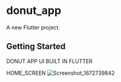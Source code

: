 # donut_app

A new Flutter project.

## Getting Started

DONUT APP UI BUILT IN FLUTTER 

HOME_SCREEN
![Screenshot_1672739842](https://user-images.githubusercontent.com/49684285/210335114-70e61bc3-668c-4fca-b3d4-c58e413de36b.png)
